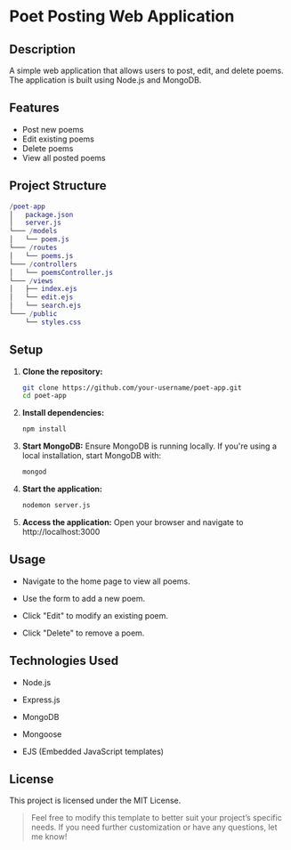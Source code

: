# Poet Posting Web Application

## Description

A simple web application that allows users to post, edit, and delete poems. The application is built using Node.js and MongoDB.

## Features

- Post new poems
- Edit existing poems
- Delete poems
- View all posted poems

## Project Structure

```m
/poet-app
│   package.json
│   server.js
└─── /models
│   └── poem.js
└─── /routes
│   └── poems.js
└─── /controllers
│   └── poemsController.js
└─── /views
│   ├── index.ejs
│   └── edit.ejs
│   └── search.ejs
└─── /public
    └── styles.css
```

## Setup

1. **Clone the repository:**
    ```bash
    git clone https://github.com/your-username/poet-app.git
    cd poet-app
    ```

2. **Install dependencies:**
    ```bash
    npm install
    ```

3. **Start MongoDB:** Ensure MongoDB is running locally. If you're using a local installation, start MongoDB with:
    ```bash
    mongod
    ```

4. **Start the application:**
    ```bash
    nodemon server.js
    ```

5. **Access the application:** Open your browser and navigate to http://localhost:3000

## Usage

- Navigate to the home page to view all poems.

- Use the form to add a new poem.

- Click "Edit" to modify an existing poem.

- Click "Delete" to remove a poem.


## Technologies Used

- Node.js

- Express.js

- MongoDB

- Mongoose

- EJS (Embedded JavaScript templates)

## License
This project is licensed under the MIT License.

> Feel free to modify this template to better suit your project’s specific needs. If you need further customization or have any questions, let me know!